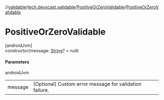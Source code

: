 //[validable](../../../index.md)/[tech.devscast.validable](../index.md)/[PositiveOrZeroValidable](index.md)/[PositiveOrZeroValidable](-positive-or-zero-validable.md)

# PositiveOrZeroValidable

[androidJvm]\
constructor(message: [String](https://kotlinlang.org/api/latest/jvm/stdlib/kotlin/-string/index.html)? = null)

#### Parameters

androidJvm

| | |
|---|---|
| message | (Optional) Custom error message for validation failure. |
